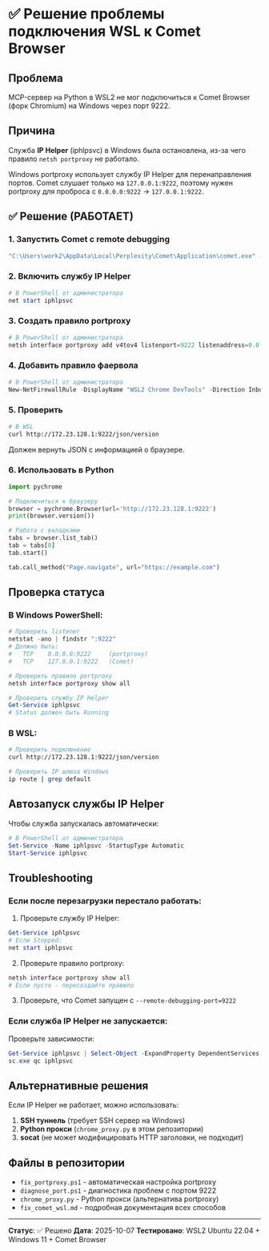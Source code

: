 # ✅ Решение проблемы подключения WSL к Comet Browser

## Проблема
MCP-сервер на Python в WSL2 не мог подключиться к Comet Browser (форк Chromium) на Windows через порт 9222.

## Причина
Служба **IP Helper** (iphlpsvc) в Windows была остановлена, из-за чего правило `netsh portproxy` не работало.

Windows portproxy использует службу IP Helper для перенаправления портов. Comet слушает только на `127.0.0.1:9222`, поэтому нужен portproxy для проброса с `0.0.0.0:9222` → `127.0.0.1:9222`.

## ✅ Решение (РАБОТАЕТ)

### 1. Запустить Comet с remote debugging
```powershell
"C:\Users\work2\AppData\Local\Perplexity\Comet\Application\comet.exe" --remote-debugging-port=9222
```

### 2. Включить службу IP Helper
```powershell
# В PowerShell от администратора
net start iphlpsvc
```

### 3. Создать правило portproxy
```powershell
# В PowerShell от администратора
netsh interface portproxy add v4tov4 listenport=9222 listenaddress=0.0.0.0 connectport=9222 connectaddress=127.0.0.1
```

### 4. Добавить правило фаервола
```powershell
# В PowerShell от администратора
New-NetFirewallRule -DisplayName "WSL2 Chrome DevTools" -Direction Inbound -LocalPort 9222 -Protocol TCP -Action Allow
```

### 5. Проверить
```bash
# В WSL
curl http://172.23.128.1:9222/json/version
```

Должен вернуть JSON с информацией о браузере.

### 6. Использовать в Python
```python
import pychrome

# Подключиться к браузеру
browser = pychrome.Browser(url='http://172.23.128.1:9222')
print(browser.version())

# Работа с вкладками
tabs = browser.list_tab()
tab = tabs[0]
tab.start()

tab.call_method("Page.navigate", url="https://example.com")
```

## Проверка статуса

### В Windows PowerShell:
```powershell
# Проверить listener
netstat -ano | findstr ":9222"
# Должно быть:
#   TCP    0.0.0.0:9222     (portproxy)
#   TCP    127.0.0.1:9222   (Comet)

# Проверить правило portproxy
netsh interface portproxy show all

# Проверить службу IP Helper
Get-Service iphlpsvc
# Status должен быть Running
```

### В WSL:
```bash
# Проверить подключение
curl http://172.23.128.1:9222/json/version

# Проверить IP шлюза Windows
ip route | grep default
```

## Автозапуск службы IP Helper

Чтобы служба запускалась автоматически:
```powershell
# В PowerShell от администратора
Set-Service -Name iphlpsvc -StartupType Automatic
Start-Service iphlpsvc
```

## Troubleshooting

### Если после перезагрузки перестало работать:

1. Проверьте службу IP Helper:
```powershell
Get-Service iphlpsvc
# Если Stopped:
net start iphlpsvc
```

2. Проверьте правило portproxy:
```powershell
netsh interface portproxy show all
# Если пусто - пересоздайте правило
```

3. Проверьте, что Comet запущен с `--remote-debugging-port=9222`

### Если служба IP Helper не запускается:

Проверьте зависимости:
```powershell
Get-Service iphlpsvc | Select-Object -ExpandProperty DependentServices
sc.exe qc iphlpsvc
```

## Альтернативные решения

Если IP Helper не работает, можно использовать:
1. **SSH туннель** (требует SSH сервер на Windows)
2. **Python прокси** (`chrome_proxy.py` в этом репозитории)
3. **socat** (не может модифицировать HTTP заголовки, не подходит)

## Файлы в репозитории

- `fix_portproxy.ps1` - автоматическая настройка portproxy
- `diagnose_port.ps1` - диагностика проблем с портом 9222
- `chrome_proxy.py` - Python прокси (альтернатива portproxy)
- `fix_comet_wsl.md` - подробная документация всех способов

---

**Статус**: ✅ Решено
**Дата**: 2025-10-07
**Тестировано**: WSL2 Ubuntu 22.04 + Windows 11 + Comet Browser
